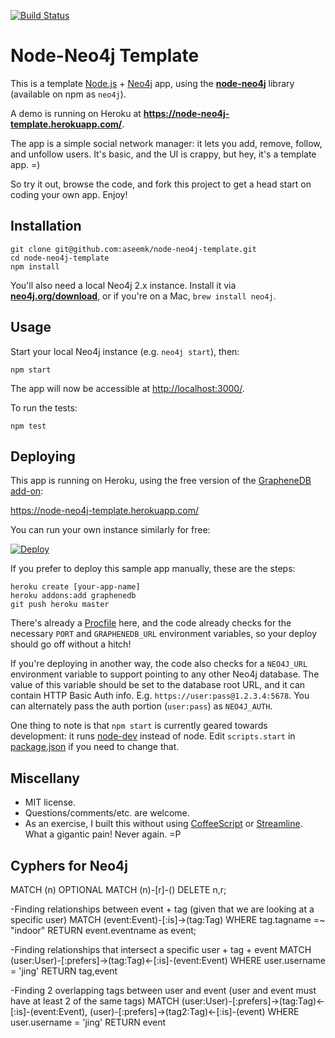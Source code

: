 [![Build Status](https://travis-ci.org/aseemk/node-neo4j-template.svg?branch=master)](https://travis-ci.org/aseemk/node-neo4j-template)

# Node-Neo4j Template

This is a template [Node.js][] + [Neo4j][] app, using the
**[node-neo4j][]** library (available on npm as `neo4j`).

A demo is running on Heroku at **<https://node-neo4j-template.herokuapp.com/>**.

The app is a simple social network manager: it lets you add, remove, follow,
and unfollow users.
It's basic, and the UI is crappy, but hey, it's a template app. =)

So try it out, browse the code, and fork this project to get a head start on
coding your own app. Enjoy!


## Installation

```
git clone git@github.com:aseemk/node-neo4j-template.git
cd node-neo4j-template
npm install
```

You'll also need a local Neo4j 2.x instance.
Install it via **[neo4j.org/download](http://neo4j.org/download)**,
or if you're on a Mac, `brew install neo4j`.


## Usage

Start your local Neo4j instance (e.g. `neo4j start`), then:

```
npm start
```

The app will now be accessible at
[http://localhost:3000/](http://localhost:3000/).

To run the tests:

```
npm test
```


## Deploying

This app is running on Heroku, using the free version of the
[GrapheneDB add-on](https://addons.heroku.com/graphenedb):

<https://node-neo4j-template.herokuapp.com/>

You can run your own instance similarly for free:

[![Deploy](https://www.herokucdn.com/deploy/button.png)](https://heroku.com/deploy)

If you prefer to deploy this sample app manually, these are the steps:

```
heroku create [your-app-name]
heroku addons:add graphenedb
git push heroku master
```

There's already a [Procfile](./Procfile) here, and the code already checks for the
necessary `PORT` and `GRAPHENEDB_URL` environment variables,
so your deploy should go off without a hitch!

If you're deploying in another way, the code also checks for a `NEO4J_URL`
environment variable to support pointing to any other Neo4j database.
The value of this variable should be set to the database root URL, and it can
contain HTTP Basic Auth info. E.g. `https://user:pass@1.2.3.4:5678`.
You can alternately pass the auth portion (`user:pass`) as `NEO4J_AUTH`.

One thing to note is that `npm start` is currently geared towards development:
it runs [node-dev](https://github.com/fgnass/node-dev) instead of node.
Edit `scripts.start` in [package.json](./package.json) if you need to change that.


## Miscellany

- MIT license.
- Questions/comments/etc. are welcome.
- As an exercise, I built this without using [CoffeeScript][coffeescript] or
  [Streamline][streamline]. What a gigantic pain! Never again. =P


[Node.js]: http://nodejs.org/
[Neo4j]: http://www.neo4j.org/
[node-neo4j]: https://github.com/thingdom/node-neo4j

[coffeescript]: http://www.coffeescript.org/
[streamline]: https://github.com/Sage/streamlinejs

## Cyphers for Neo4j

MATCH (n)
OPTIONAL MATCH (n)-[r]-()
DELETE n,r;

-Finding relationships between event + tag (given that we are looking at a specific user)
MATCH (event:Event)-[:is]->(tag:Tag) WHERE tag.tagname =~ "indoor" RETURN event.eventname as event;

-Finding relationships that intersect a specific user + tag + event
MATCH (user:User)-[:prefers]->(tag:Tag)<-[:is]-(event:Event) WHERE user.username = 'jing' RETURN tag,event

-Finding 2 overlapping tags between user and event (user and event must have at least 2 of the same tags)
MATCH (user:User)-[:prefers]->(tag:Tag)<-[:is]-(event:Event), 
(user)-[:prefers]->(tag2:Tag)<-[:is]-(event) 
WHERE user.username = 'jing'
RETURN event